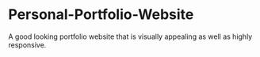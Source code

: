 # Personal-Portfolio-Website
A good looking portfolio website that is visually appealing as well as highly responsive.
